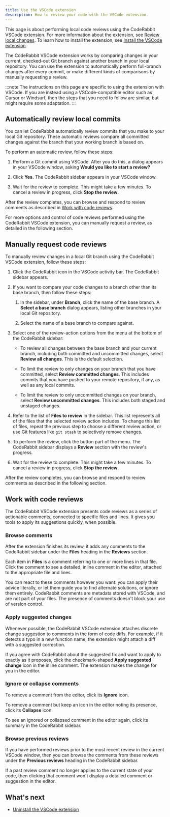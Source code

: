 ```yaml
---
title: Use the VSCode extension
description: How to review your code with the VSCode extension.
---
```


This page is about performing local code reviews using the CodeRabbit VSCode extension. For more information about the extension, see
[Review local changes](/code-editors). To learn how to install the extension, see [Install the VSCode extension](/guides/install-vscode).

The CodeRabbit VSCode extension works by comparing changes in your current, checked-out Git branch against another branch in your local repository. You can use the extension to automatically perform full-branch changes after every commit, or make different kinds of comparisons by manually requesting a review.

:::note
The instructions on this page are specific to using the extension with VSCode. If you are instead using a VSCode-compatible editor such as Cursor or Windsurf, then the steps that you need to follow are similar, but might require some adaptation.
:::

## Automatically review local commits

You can let CodeRabbit automatically review commits that you make to your local Git repository. These automatic reviews compare all committed changes against the branch that your working branch is based on.

To perform an automatic review, follow these steps:

1. Perform a Git commit using VSCode. After you do this, a dialog appears in your VSCode window, asking **Would you like to start a review?**

1. Click **Yes.** The CodeRabbit sidebar appears in your VSCode window.

1. Wait for the review to complete. This might take a few minutes. To cancel a review in progress, click **Stop the review**.

After the review completes, you can browse and respond to review comments as described in [Work with code reviews](#work-with-code-reviews).

For more options and control of code reviews performed using the CodeRabbit VSCode extension, you can manually request a review, as detailed in the following section.

## Manually request code reviews

To manually review changes in a local Git branch using the CodeRabbit VSCode extension, follow these steps:

1. Click the CodeRabbit icon in the VSCode activity bar. The CodeRabbit sidebar appears.

1. If you want to compare your code changes to a branch other than its base branch, then follow these steps:

   1. In the sidebar, under **Branch**, click the name of the base branch. A **Select a base branch** dialog appears, listing other branches in your local Git repository.

   1. Select the name of a base branch to compare against.

1. Select one of the review-action options from the menu at the bottom of the CodeRabbit sidebar:

   - To review all changes between the base branch and your current branch, including both committed and uncommitted changes, select **Review all changes**. This is the default selection.

   - To limit the review to only changes on your branch that you have committed, select **Review committed changes**. This includes commits that you have pushed to your remote repository, if any, as well as any local commits.

   - To limit the review to only uncommitted changes on your branch, select **Review uncommitted changes**. This includes both staged and unstaged changes.

1. Refer to the list of **Files to review** in the sidebar. This list represents all of the files that the selected review action includes. To change this list of files, repeat the previous step to choose a different review action, or use Git features like `git stash` to selectively remove changes.

1. To perform the review, click the button part of the menu. The CodeRabbit sidebar displays a **Review** section with the review's progress.

1. Wait for the review to complete. This might take a few minutes. To cancel a review in progress, click **Stop the review**.

After the review completes, you can browse and respond to review comments as described in the following section.

## Work with code reviews

The CodeRabbit VSCode extension presents code reviews as a series of actionable comments, connected to specific files and lines. It gives you tools to apply its suggestions quickly, when possible.

### Browse comments

After the extension finishes its review, it adds any comments to the CodeRabbit sidebar under the **Files** heading in the **Reviews** section.

Each item in **Files** is a comment referring to one or more lines in that file. Click the comment to see a detailed, inline comment in the editor, attached to the appropriate file and lines.

You can react to these comments however you want: you can apply their advice literally, or let them guide you to find alternate solutions, or ignore them entirely. CodeRabbit comments are metadata stored with VSCode, and are not part of your files. The presence of comments doesn't block your use of version control.

### Apply suggested changes

Whenever possible, the CodeRabbit VSCode extension attaches discrete change suggestion to comments in the form of code diffs. For example, if it detects a typo in a new function name, the extension might attach a diff with a suggested correction.

If you agree with CodeRabbit about the suggested fix and want to apply to exactly as it proposes, click the checkmark-shaped **Apply suggested change** icon in the inline comment. The extension makes the change for you in the editor.

### Ignore or collapse comments

To remove a comment from the editor, click its **Ignore** icon.

To remove a comment but keep an icon in the editor noting its presence, click its **Collapse** icon.

To see an ignored or collapsed comment in the editor again, click its summary in the CodeRabbit sidebar.

### Browse previous reviews

If you have performed reviews prior to the most recent review in the current VSCode window, then you can browse the comments from these reviews under the **Previous reviews** heading in the CodeRabbit sidebar.

If a past review comment no longer applies to the current state of your code, then clicking that comment won't display a detailed comment or suggestion in the editor.

## What's next

- [Uninstall the VSCode extension](/guides/uninstall-vscode)
